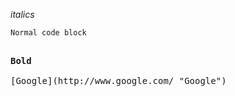 *italics*

<pre><code>Normal code block</code><pre>

<strong>Bold</strong>

[Google](http://www.google.com/ "Google") 

